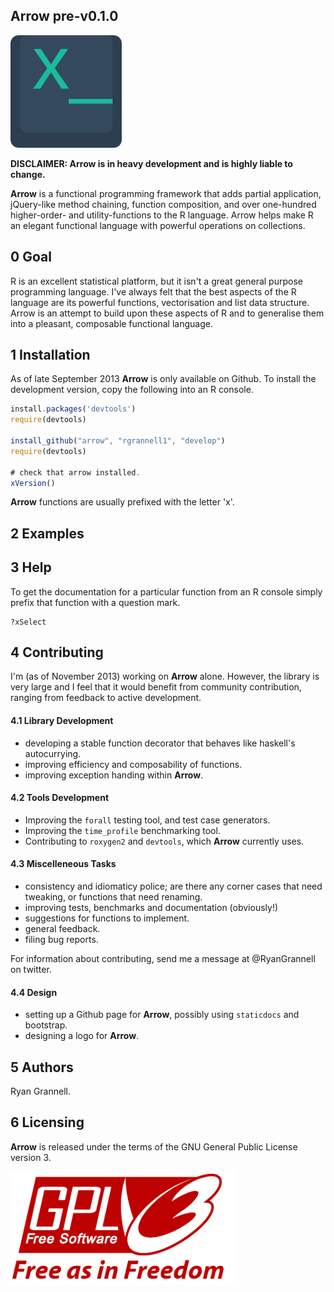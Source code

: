 Arrow pre-v0.1.0
-----------------------------------

<img src="logo.png" height = "180"> </img>

**DISCLAIMER: Arrow is in heavy development and is highly liable to change.**

**Arrow** is a functional programming framework that adds partial application,
jQuery-like method chaining, function composition,
and over one-hundred higher-order- and utility-functions to the R language.
Arrow helps make R an elegant functional language with powerful operations on collections.

## 0 Goal

R is an excellent statistical platform, but it isn't a great general purpose programming language.
I've
always felt that the best aspects of the R language are its powerful functions, vectorisation and
list data structure. Arrow is an attempt to build upon these aspects of R and to generalise
them into a pleasant, composable functional language.

## 1 Installation

As of late September 2013 **Arrow** is only available on Github. To install the development version, copy the
following into an R console.

```javascript
install.packages('devtools')
require(devtools)

install_github("arrow", "rgrannell1", "develop")
require(devtools)

# check that arrow installed.
xVersion()
```
**Arrow** functions are usually prefixed with the letter 'x'.

## 2 Examples
## 3 Help

To get the documentation for a particular function from an R console simply prefix that function with a question mark.

```
?xSelect
```

## 4 Contributing

I'm (as of November 2013) working on **Arrow** alone. However, the library is very large and I feel that it
would benefit from community contribution, ranging from feedback to active development.

#### 4.1 Library Development
* developing a stable function decorator that behaves like haskell's autocurrying.
* improving efficiency and composability of functions.
* improving exception handing within **Arrow**.

#### 4.2 Tools Development
* Improving the ```forall``` testing tool, and test case generators.
* Improving the ```time_profile``` benchmarking tool.
* Contributing to ```roxygen2``` and ```devtools```, which **Arrow** currently uses.

#### 4.3 Miscelleneous Tasks
* consistency and idiomaticy police; are there any corner cases that need tweaking, or functions that need renaming.
* improving tests, benchmarks and documentation (obviously!)
* suggestions for functions to implement.
* general feedback.
* filing bug reports.

For information about contributing, send me a message at @RyanGrannell on twitter.

#### 4.4 Design
* setting up a Github page for **Arrow**, possibly using ``staticdocs`` and bootstrap.
* designing a logo for **Arrow**.


## 5 Authors

Ryan Grannell.

## 6 Licensing

**Arrow** is released under the terms of the GNU General Public License version 3.

<img src="gpl3.png" height = "180"> </img>

